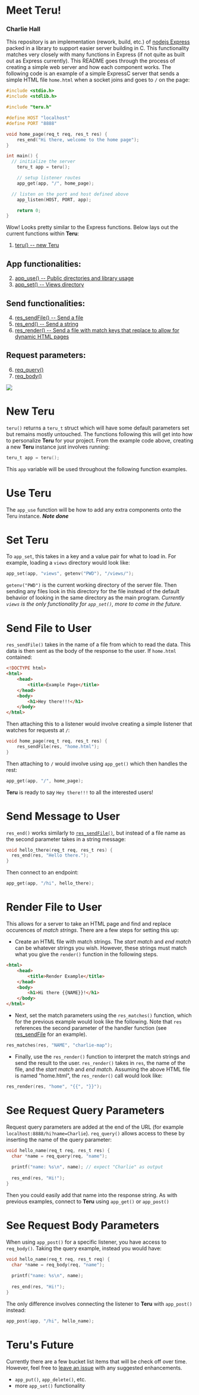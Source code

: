 # Meet Teru!
### Charlie Hall

This repository is an implementation (rework, build, etc.) of [nodejs Express](https://expressjs.com/) packed in a library to support easier server building in C. This functionality matches very closely with many functions in Express (if not quite as built out as Express currently). This README goes through the process of creating a simple web server and how each component works.
The following code is an example of a simple ExpressC server that sends a simple HTML file `home.html` when a socket joins and goes to `/` on the page:

```C
#include <stdio.h>
#include <stdlib.h>

#include "teru.h"

#define HOST "localhost"
#define PORT "8888"

void home_page(req_t req, res_t res) {
	res_end("Hi there, welcome to the home page");
}

int main() {
  // initialize the server
	teru_t app = teru();

	// setup listener routes
	app_get(app, "/", home_page);

  // listen on the port and host defined above
	app_listen(HOST, PORT, app);

	return 0;
}
```

Wow! Looks pretty similar to the Express functions. Below lays out the current functions within **Teru**:

1. [teru() -- new Teru](#New-Teru)
## App functionalities:
2. [app_use() -- Public directories and library usage](#Use-Teru)
3. [app_set() -- Views directory](#Set-Teru)
## Send functionalities:
4. [res_sendFile() -- Send a file](#Send-File-to-User)
5. [res_end() -- Send a string](#Send-Message-to-User)
6. [res_render() -- Send a file with match keys that replace to allow for dynamic HTML pages](#Render-File-to-User)
## Request parameters:
6. [req_query()](#See-Request-Query-Parameters)
7. [req_body()](#See-Request-Body-Parameters)

<img src="http://charlie.city/teru_art.png"/>

# New Teru
`teru()` returns a `teru_t` struct which will have some default parameters set but remains mostly untouched. The functions following this will get into how to personalize **Teru** for your project. From the example code above, creating a new **Teru** instance just involves running:

```C
teru_t app = teru();
```

This `app` variable will be used throughout the following function examples.

# Use Teru
The `app_use` function will be how to add any extra components onto the Teru instance.
***Note done***

# Set Teru
To `app_set`, this takes in a key and a value pair for what to load in. For example, loading a `views` directory would look like:

```C
app_set(app, "views", getenv("PWD"), "/views/");
```

`getenv("PWD")` is the current working directory of the server file. Then sending any files look in this directory for the file instead of the default behavior of looking in the same directory as the main program.
*Currently `views` is the only functionality for `app_set()`, more to come in the future.*

# Send File to User
`res_sendFile()` takes in the name of a file from which to read the data. This data is then sent as the body of the response to the user. If `home.html` contained:
```HTML
<!DOCTYPE html>
<html>
	<head>
		<title>Example Page</title>
	</head>
	<body>
		<h1>Hey there!!!</h1>
	</body>
</html>
```

Then attaching this to a listener would involve creating a simple listener that watches for requests at `/`:

```C
void home_page(req_t req, res_t res) {
	res_sendFile(res, "home.html");
}
```

Then attaching to `/` would involve using `app_get()` which then handles the rest:

```C
app_get(app, "/", home_page);
```

**Teru** is ready to say `Hey there!!!` to all the interested users!

# Send Message to User
`res_end()` works similarly to [`res_sendFile()`](#Send-File-to-User), but instead of a file name as the second parameter takes in a string message:

```C
void hello_there(req_t req, res_t res) {
  res_end(res, "Hello there.");
}
```
Then connect to an endpoint:
```C
app_get(app, "/hi", hello_there);
```

# Render File to User
This allows for a server to take an HTML page and find and replace occurences of _match strings_. There are a few steps for setting this up:
- Create an HTML file with match strings. The _start match_ and _end match_ can be whatever strings you wish. However, these strings must match what you give the `render()` function in the following steps.

```HTML
<html>
	<head>
		<title>Render Example</title>
	</head>
	<body>
		<h1>Hi there {{NAME}}!</h1>
	</body>
</html>
```
- Next, set the match parameters using the `res_matches()` function, which for the previous example would look like the following. Note that `res` references the second parameter of the handler function (see [res_sendFile](#Send-File-to-User) for an example).
```C
res_matches(res, "NAME", "charlie-map");
```
- Finally, use the `res_render()` function to interpret the match strings and send the result to the user. `res_render()` takes in `res`, the name of the file, and the _start match_ and _end match_. Assuming the above HTML file is named "home.html", the `res_render()` call would look like:

```C
res_render(res, "home", "{{", "}}");
```

# See Request Query Parameters
Request query parameters are added at the end of the URL (for example `localhost:8888/hi?name=Charlie`). `req_query()` allows access to these by inserting the name of the query parameter:

```C
void hello_name(req_t req, res_t res) {
  char *name = req_query(req, "name");
  
  printf("name: %s\n", name); // expect "Charlie" as output
  
  res_end(res, "Hi!");
}
```
Then you could easily add that name into the response string. As with previous examples, connect to **Teru** using `app_get()` or `app_post()`

# See Request Body Parameters
When using `app_post()` for a specific listener, you have access to `req_body()`. Taking the query example, instead you would have:

```C
void hello_name(req_t req, res_t req) {
  char *name = req_body(req, "name");
  
  printf("name: %s\n", name);
  
  res_end(res, "Hi!");
}
```
The only difference involves connecting the listener to **Teru** with `app_post()` instead:

```C
app_post(app, "/hi", hello_name);
```

# Teru's Future
Currently there are a few bucket list items that will be check off over time. However, feel free to [leave an issue](https://github.com/charlie-map/wiki_backend/issues) with any suggested enhancements.

- `app_put()`, `app_delete()`, etc.
- more `app_set()` functionality
